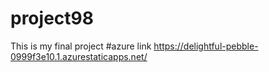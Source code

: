 # project98
This is my final project
#azure link https://delightful-pebble-0999f3e10.1.azurestaticapps.net/
